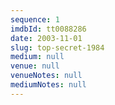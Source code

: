 ```yaml
---
sequence: 1
imdbId: tt0088286
date: 2003-11-01
slug: top-secret-1984
medium: null
venue: null
venueNotes: null
mediumNotes: null
---
```


